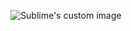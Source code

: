 <p align="center">
  <img src="https://i.pinimg.com/originals/f0/ed/9b/f0ed9b1d0e4e87be8002b6a32d38257f.gif" alt="Sublime's custom image"/>
</p>
